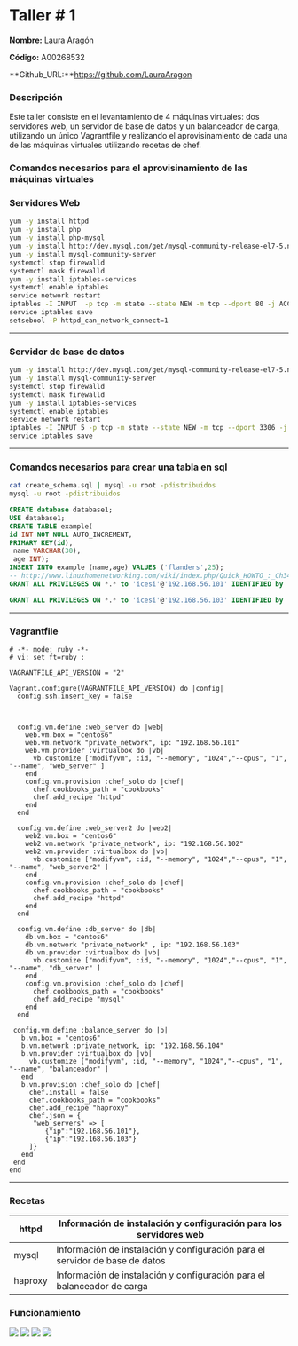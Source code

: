  # Taller # 1

**Nombre:** Laura Aragón

**Código:** A00268532

**Github_URL:**https://github.com/LauraAragon

### Descripción
Este taller consiste en el levantamiento de 4 máquinas virtuales: dos servidores web, un servidor de base de datos
y un balanceador de carga, utilizando un único Vagrantfile y realizando el aprovisinamiento de cada una de las
máquinas virtuales utilizando recetas de chef.

### Comandos necesarios para el aprovisinamiento de las máquinas virtuales

### Servidores Web
```bash
yum -y install httpd
yum -y install php
yum -y install php-mysql
yum -y install http://dev.mysql.com/get/mysql-community-release-el7-5.noarch.rpm
yum -y install mysql-community-server
systemctl stop firewalld
systemctl mask firewalld
yum -y install iptables-services
systemctl enable iptables
service network restart
iptables -I INPUT  -p tcp -m state --state NEW -m tcp --dport 80 -j ACCEPT
service iptables save
setsebool -P httpd_can_network_connect=1
```
---


### Servidor de base de datos
```bash
yum -y install http://dev.mysql.com/get/mysql-community-release-el7-5.noarch.rpm
yum -y install mysql-community-server
systemctl stop firewalld
systemctl mask firewalld
yum -y install iptables-services
systemctl enable iptables
service network restart
iptables -I INPUT 5 -p tcp -m state --state NEW -m tcp --dport 3306 -j ACCEPT
service iptables save
```
---

### Comandos necesarios para crear una tabla en sql
```bash
cat create_schema.sql | mysql -u root -pdistribuidos
mysql -u root -pdistribuidos
```

```sql
CREATE database database1;
USE database1;
CREATE TABLE example(
id INT NOT NULL AUTO_INCREMENT,
PRIMARY KEY(id),
 name VARCHAR(30),
 age INT);
INSERT INTO example (name,age) VALUES ('flanders',25);
-- http://www.linuxhomenetworking.com/wiki/index.php/Quick_HOWTO_:_Ch34_:_Basic_MySQL_Configuration
GRANT ALL PRIVILEGES ON *.* to 'icesi'@'192.168.56.101' IDENTIFIED by '12345';

GRANT ALL PRIVILEGES ON *.* to 'icesi'@'192.168.56.103' IDENTIFIED by '12345';
```
---


### Vagrantfile
```
# -*- mode: ruby -*-
# vi: set ft=ruby :

VAGRANTFILE_API_VERSION = "2"

Vagrant.configure(VAGRANTFILE_API_VERSION) do |config|
  config.ssh.insert_key = false



  config.vm.define :web_server do |web|
    web.vm.box = "centos6"
    web.vm.network "private_network", ip: "192.168.56.101"
    web.vm.provider :virtualbox do |vb|
      vb.customize ["modifyvm", :id, "--memory", "1024","--cpus", "1", "--name", "web_server" ]
    end
    config.vm.provision :chef_solo do |chef|
      chef.cookbooks_path = "cookbooks"
      chef.add_recipe "httpd"
    end
  end

  config.vm.define :web_server2 do |web2|
    web2.vm.box = "centos6"
    web2.vm.network "private_network", ip: "192.168.56.102"
    web2.vm.provider :virtualbox do |vb|
      vb.customize ["modifyvm", :id, "--memory", "1024","--cpus", "1", "--name", "web_server2" ]
    end
    config.vm.provision :chef_solo do |chef|
      chef.cookbooks_path = "cookbooks"
      chef.add_recipe "httpd"
    end
  end

  config.vm.define :db_server do |db|
    db.vm.box = "centos6"
    db.vm.network "private_network" , ip: "192.168.56.103"
    db.vm.provider :virtualbox do |vb|
      vb.customize ["modifyvm", :id, "--memory", "1024","--cpus", "1", "--name", "db_server" ]
    end
    config.vm.provision :chef_solo do |chef|
      chef.cookbooks_path = "cookbooks"
      chef.add_recipe "mysql"
    end
  end

 config.vm.define :balance_server do |b|
   b.vm.box = "centos6"
   b.vm.network :private_network, ip: "192.168.56.104"
   b.vm.provider :virtualbox do |vb|
     vb.customize ["modifyvm", :id, "--memory", "1024","--cpus", "1", "--name", "balanceador" ]
   end
   b.vm.provision :chef_solo do |chef|
     chef.install = false
     chef.cookbooks_path = "cookbooks"
     chef.add_recipe "haproxy"
     chef.json = {
      "web_servers" => [
         {"ip":"192.168.56.101"},
         {"ip":"192.168.56.103"}
     ]}
   end
 end
end
```
---


### Recetas
httpd | Información de instalación y configuración para los servidores web
--- | ---
mysql | Información de instalación y configuración para el servidor de base de datos
haproxy | Información de instalación y configuración para el balanceador de carga


### Funcionamiento
![][1]
![][2]
![][4]
![][3]



[1]: Images/Captura1.PNG
[2]: Images/Captura2.PNG
[3]: Images/Captura3.PNG
[4]: Images/Captura4.PNG
